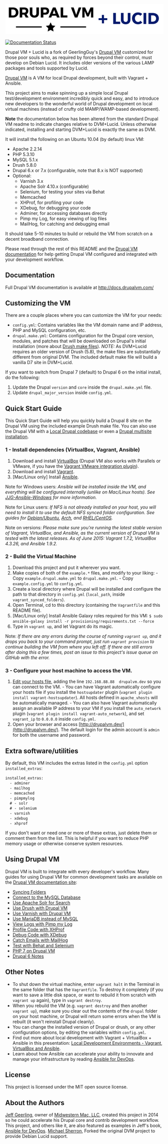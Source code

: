 <p align="center"><img src="https://raw.githubusercontent.com/msherron/drupal-vm-debian-lucid/master/docs/images/drupal-lucid-vm-logo.png" alt="Drupal Lucid VM Logo" /></p>

[![Documentation Status](https://readthedocs.org/projects/drupal-vm/badge/?version=latest)](http://docs.drupalvm.com)

Drupal VM + Lucid is a fork of GeerlingGuy's [Drupal VM](http://www.drupalvm.com/) customized for those poor souls who, as required by forces beyond their control, must develop on Debian Lucid. It includes older versions of the various LAMP packages and tools supported by Lucid.

[Drupal VM](http://www.drupalvm.com/) is A VM for local Drupal development, built with Vagrant + Ansible.

This project aims to make spinning up a simple local Drupal test/development environment incredibly quick and easy, and to introduce new developers to the wonderful world of Drupal development on local virtual machines (instead of crufty old MAMP/WAMP-based development).

**Note** the documentation below has been altered from the standard Drupal VM readme to indicate changes relative to DVM+Lucid. Unless otherwise indicated, installing and starting DVM+Lucid is exactly the same as DVM.

It will install the following on an Ubuntu 10.04 (by default) linux VM:

  - Apache 2.2.14
  - PHP 5.3.10
  - MySQL 5.1.x
  - Drush 5.8.0
  - Drupal 6.x or 7.x (configurable, note that 8.x is NOT supported)
  - Optional:
    - Varnish 3.x
    - Apache Solr 4.10.x (configurable)
    - Selenium, for testing your sites via Behat
    - Memcached
    - XHProf, for profiling your code
    - XDebug, for debugging your code
    - Adminer, for accessing databases directly
    - Pimp my Log, for easy viewing of log files
    - MailHog, for catching and debugging email

It should take 5-10 minutes to build or rebuild the VM from scratch on a decent broadband connection.

Please read through the rest of this README and the [Drupal VM documentation](http://docs.drupalvm.com/) for help getting Drupal VM configured and integrated with your development workflow.

## Documentation

Full Drupal VM documentation is available at http://docs.drupalvm.com/

## Customizing the VM

There are a couple places where you can customize the VM for your needs:

  - `config.yml`: Contains variables like the VM domain name and IP address, PHP and MySQL configuration, etc.
  - `drupal.make.yml`: Contains configuration for the Drupal core version, modules, and patches that will be downloaded on Drupal's initial installation (more about [Drush make files](https://www.drupal.org/node/1432374)). *NOTE:* As DVM+Lucid requires an older version of Drush (5.8), the make files are substantially different from original DVM. The included default make file will build a vanilla D7 site in DVM+Lucid.

If you want to switch from Drupal 7 (default) to Drupal 6 on the initial install, do the following:

  1. Update the Drupal `version` and `core` inside the `drupal.make.yml` file.
  2. Update `drupal_major_version` inside `config.yml`.

## Quick Start Guide

This Quick Start Guide will help you quickly build a Drupal 8 site on the Drupal VM using the included example Drush make file. You can also use the Drupal VM with a [Local Drupal codebase](http://docs.drupalvm.com/en/latest/deployment/local-codebase/) or even a [Drupal multisite installation](http://docs.drupalvm.com/en/latest/deployment/multisite/).

### 1 - Install dependencies (VirtualBox, Vagrant, Ansible)

  1. Download and install [VirtualBox](https://www.virtualbox.org/wiki/Downloads) (Drupal VM also works with Parallels or VMware, if you have the [Vagrant VMware integration plugin](http://www.vagrantup.com/vmware)).
  2. Download and install [Vagrant](http://www.vagrantup.com/downloads.html).
  3. [Mac/Linux only] Install [Ansible](http://docs.ansible.com/intro_installation.html).

Note for Windows users: *Ansible will be installed inside the VM, and everything will be configured internally (unlike on Mac/Linux hosts). See [JJG-Ansible-Windows](https://github.com/geerlingguy/JJG-Ansible-Windows) for more information.*

Note for Linux users: *If NFS is not already installed on your host, you will need to install it to use the default NFS synced folder configuration. See guides for [Debian/Ubuntu](https://www.digitalocean.com/community/tutorials/how-to-set-up-an-nfs-mount-on-ubuntu-14-04), [Arch](https://wiki.archlinux.org/index.php/NFS#Installation), and [RHEL/CentOS](https://www.digitalocean.com/community/tutorials/how-to-set-up-an-nfs-mount-on-centos-6).*

Note on versions: *Please make sure you're running the latest stable version of Vagrant, VirtualBox, and Ansible, as the current version of Drupal VM is tested with the latest releases. As of June 2015: Vagrant 1.7.2, VirtualBox 4.3.26, and Ansible 1.9.2.*

### 2 - Build the Virtual Machine

  1. Download this project and put it wherever you want.
  2. Make copies of both of the `example.*` files, and modify to your liking:
    - Copy `example.drupal.make.yml` to `drupal.make.yml`.
    - Copy `example.config.yml` to `config.yml`.
  3. Create a local directory where Drupal will be installed and configure the path to that directory in `config.yml` (`local_path`, inside `vagrant_synced_folders`).
  4. Open Terminal, cd to this directory (containing the `Vagrantfile` and this README file).
  5. [Mac/Linux only] Install Ansible Galaxy roles required for this VM: `$ sudo ansible-galaxy install -r provisioning/requirements.txt --force`
  6. Type in `vagrant up`, and let Vagrant do its magic.

Note: *If there are any errors during the course of running `vagrant up`, and it drops you back to your command prompt, just run `vagrant provision` to continue building the VM from where you left off. If there are still errors after doing this a few times, post an issue to this project's issue queue on GitHub with the error.*

### 3 - Configure your host machine to access the VM.

  1. [Edit your hosts file](http://www.rackspace.com/knowledge_center/article/how-do-i-modify-my-hosts-file), adding the line `192.168.88.88  drupalvm.dev` so you can connect to the VM.
    - You can have Vagrant automatically configure your hosts file if you install the `hostsupdater` plugin (`vagrant plugin install vagrant-hostsupdater`). All hosts defined in `apache_vhosts` will be automatically managed.
    - You can also have Vagrant automatically assign an available IP address to your VM if you install the `auto_network` plugin (`vagrant plugin install vagrant-auto_network`), and set `vagrant_ip` to `0.0.0.0` inside `config.yml`.
  2. Open your browser and access [http://drupalvm.dev/](http://drupalvm.dev/). The default login for the admin account is `admin` for both the username and password.

## Extra software/utilities

By default, this VM includes the extras listed in the `config.yml` option `installed_extras`:

    installed_extras:
      - adminer
      - mailhog
      - memcached
      - pimpmylog
      # - solr
      # - selenium
      - varnish
      - xdebug
      - xhprof

If you don't want or need one or more of these extras, just delete them or comment them from the list. This is helpful if you want to reduce PHP memory usage or otherwise conserve system resources.

## Using Drupal VM

Drupal VM is built to integrate with every developer's workflow. Many guides for using Drupal VM for common development tasks are available on the [Drupal VM documentation site](http://docs.drupalvm.com):

  - [Syncing Folders](http://docs.drupalvm.com/en/latest/extras/syncing-folders/)
  - [Connect to the MySQL Database](http://docs.drupalvm.com/en/latest/extras/mysql/)
  - [Use Apache Solr for Search](http://docs.drupalvm.com/en/latest/extras/solr/)
  - [Use Drush with Drupal VM](http://docs.drupalvm.com/en/latest/extras/drush/)
  - [Use Varnish with Drupal VM](http://docs.drupalvm.com/en/latest/extras/varnish/)
  - [Use MariaDB instead of MySQL](http://docs.drupalvm.com/en/latest/extras/mariadb/)
  - [View Logs with Pimp my Log](http://docs.drupalvm.com/en/latest/extras/pimpmylog/)
  - [Profile Code with XHProf](http://docs.drupalvm.com/en/latest/extras/xhprof/)
  - [Debug Code with XDebug](http://docs.drupalvm.com/en/latest/extras/xdebug/)
  - [Catch Emails with MailHog](http://docs.drupalvm.com/en/latest/extras/mailhog/)
  - [Test with Behat and Selenium](http://docs.drupalvm.com/en/latest/extras/behat/)
  - [PHP 7 on Drupal VM](http://docs.drupalvm.com/en/latest/other/php-7/)
  - [Drupal 6 Notes](http://docs.drupalvm.com/en/latest/other/drupal-6/)

## Other Notes

  - To shut down the virtual machine, enter `vagrant halt` in the Terminal in the same folder that has the `Vagrantfile`. To destroy it completely (if you want to save a little disk space, or want to rebuild it from scratch with `vagrant up` again), type in `vagrant destroy`.
  - When you rebuild the VM (e.g. `vagrant destroy` and then another `vagrant up`), make sure you clear out the contents of the `drupal` folder on your host machine, or Drupal will return some errors when the VM is rebuilt (it won't reinstall Drupal cleanly).
  - You can change the installed version of Drupal or drush, or any other configuration options, by editing the variables within `config.yml`.
  - Find out more about local development with Vagrant + VirtualBox + Ansible in this presentation: [Local Development Environments - Vagrant, VirtualBox and Ansible](http://www.slideshare.net/geerlingguy/local-development-on-virtual-machines-vagrant-virtualbox-and-ansible).
  - Learn about how Ansible can accelerate your ability to innovate and manage your infrastructure by reading [Ansible for DevOps](https://leanpub.com/ansible-for-devops).

## License

This project is licensed under the MIT open source license.

## About the Authors

[Jeff Geerling](http://jeffgeerling.com/), owner of [Midwestern Mac, LLC](http://www.midwesternmac.com/), created this project in 2014 so he could accelerate his Drupal core and contrib development workflow. This project, and others like it, are also featured as examples in Jeff's book, [Ansible for DevOps](https://leanpub.com/ansible-for-devops).
[Michael Sherron](http://michaelsherron.com), Forked the original DVM project to provide Debian Lucid support.
